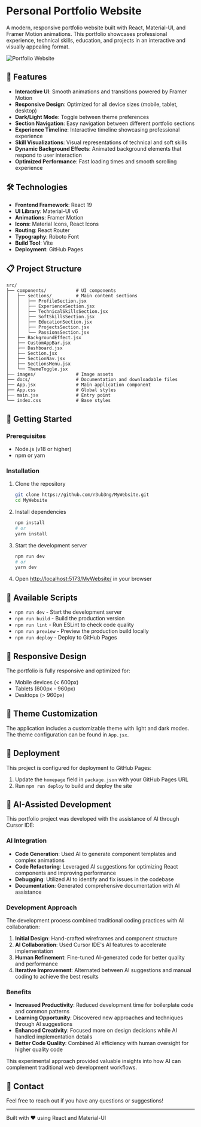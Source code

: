 # Personal Portfolio Website

A modern, responsive portfolio website built with React, Material-UI, and Framer Motion animations. This portfolio showcases professional experience, technical skills, education, and projects in an interactive and visually appealing format.

![Portfolio Website](.github/screenshot.png)

## 🚀 Features

- **Interactive UI**: Smooth animations and transitions powered by Framer Motion
- **Responsive Design**: Optimized for all device sizes (mobile, tablet, desktop)
- **Dark/Light Mode**: Toggle between theme preferences
- **Section Navigation**: Easy navigation between different portfolio sections
- **Experience Timeline**: Interactive timeline showcasing professional experience
- **Skill Visualizations**: Visual representations of technical and soft skills
- **Dynamic Background Effects**: Animated background elements that respond to user interaction
- **Optimized Performance**: Fast loading times and smooth scrolling experience

## 🛠️ Technologies

- **Frontend Framework**: React 19
- **UI Library**: Material-UI v6
- **Animations**: Framer Motion
- **Icons**: Material Icons, React Icons
- **Routing**: React Router
- **Typography**: Roboto Font
- **Build Tool**: Vite
- **Deployment**: GitHub Pages

## 📋 Project Structure

```
src/
├── components/           # UI components
│   ├── sections/         # Main content sections
│   │   ├── ProfileSection.jsx
│   │   ├── ExperienceSection.jsx
│   │   ├── TechnicalSkillsSection.jsx
│   │   ├── SoftSkillsSection.jsx
│   │   ├── EducationSection.jsx
│   │   ├── ProjectsSection.jsx
│   │   └── PassionsSection.jsx
│   ├── BackgroundEffect.jsx
│   ├── CustomAppBar.jsx
│   ├── Dashboard.jsx
│   ├── Section.jsx
│   ├── SectionNav.jsx
│   ├── SectionsMenu.jsx
│   └── ThemeToggle.jsx
├── images/               # Image assets
├── docs/                 # Documentation and downloadable files
├── App.jsx               # Main application component
├── App.css               # Global styles
├── main.jsx              # Entry point
└── index.css             # Base styles
```

## 🚀 Getting Started

### Prerequisites

- Node.js (v18 or higher)
- npm or yarn

### Installation

1. Clone the repository
   ```bash
   git clone https://github.com/r3ub3ng/MyWebsite.git
   cd MyWebsite
   ```

2. Install dependencies
   ```bash
   npm install
   # or
   yarn install
   ```

3. Start the development server
   ```bash
   npm run dev
   # or
   yarn dev
   ```

4. Open [http://localhost:5173/MyWebsite/](http://localhost:5173/MyWebsite/) in your browser

## 🔧 Available Scripts

- `npm run dev` - Start the development server
- `npm run build` - Build the production version
- `npm run lint` - Run ESLint to check code quality
- `npm run preview` - Preview the production build locally
- `npm run deploy` - Deploy to GitHub Pages

## 📱 Responsive Design

The portfolio is fully responsive and optimized for:
- Mobile devices (< 600px)
- Tablets (600px - 960px)
- Desktops (> 960px)

## 🌙 Theme Customization

The application includes a customizable theme with light and dark modes. The theme configuration can be found in `App.jsx`.

## 🚀 Deployment

This project is configured for deployment to GitHub Pages:

1. Update the `homepage` field in `package.json` with your GitHub Pages URL
2. Run `npm run deploy` to build and deploy the site

## 🤖 AI-Assisted Development

This portfolio project was developed with the assistance of AI through Cursor IDE:

### AI Integration

- **Code Generation**: Used AI to generate component templates and complex animations
- **Code Refactoring**: Leveraged AI suggestions for optimizing React components and improving performance
- **Debugging**: Utilized AI to identify and fix issues in the codebase
- **Documentation**: Generated comprehensive documentation with AI assistance

### Development Approach

The development process combined traditional coding practices with AI collaboration:

1. **Initial Design**: Hand-crafted wireframes and component structure
2. **AI Collaboration**: Used Cursor IDE's AI features to accelerate implementation
3. **Human Refinement**: Fine-tuned AI-generated code for better quality and performance
4. **Iterative Improvement**: Alternated between AI suggestions and manual coding to achieve the best results

### Benefits

- **Increased Productivity**: Reduced development time for boilerplate code and common patterns
- **Learning Opportunity**: Discovered new approaches and techniques through AI suggestions
- **Enhanced Creativity**: Focused more on design decisions while AI handled implementation details
- **Better Code Quality**: Combined AI efficiency with human oversight for higher quality code

This experimental approach provided valuable insights into how AI can complement traditional web development workflows.

## 📧 Contact

Feel free to reach out if you have any questions or suggestions!

---

Built with ❤️ using React and Material-UI
